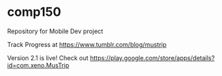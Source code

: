 # comp150
Repository for Mobile Dev project

Track Progress at https://www.tumblr.com/blog/mustrip

Version 2.1 is live! Check out https://play.google.com/store/apps/details?id=com.xeno.MusTrip
